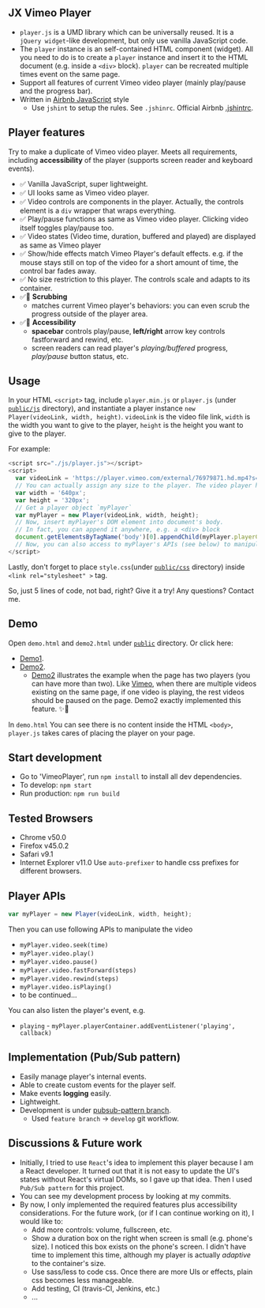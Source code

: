 ## JX Vimeo Player
* `player.js` is a UMD library which can be universally reused. It is a `jQuery widget`-like development, but only use vanilla JavaScript code.
* The `player` instance is an self-contained HTML component (widget). All you need to do is to create a `player` instance and insert it to the HTML document (e.g. inside a `<div>` block). `player` can be recreated multiple times event on the same page.
* Support all features of current Vimeo video player (mainly play/pause and the progress bar).
* Written in [Airbnb JavaScript](https://github.com/airbnb/javascript) style
  * Use `jshint` to setup the rules. See `.jshinrc`. Official Airbnb [.jshintrc](https://github.com/airbnb/javascript/blob/master/linters/.jshintrc).

## Player features
Try to make a duplicate of Vimeo video player. Meets all requirements, including **accessibility** of the player (supports screen reader and keyboard events).
* :white_check_mark: Vanilla JavaScript, super lightweight.
* :white_check_mark: UI looks same as Vimeo video player.
* :white_check_mark: Video controls are components in the player. Actually, the controls element is a `div` wrapper that wraps everything.
* :white_check_mark: Play/pause functions as same as Vimeo video player. Clicking video itself toggles play/pause too.
* :white_check_mark: Video states (Video time, duration, buffered and played) are displayed as same as Vimeo player
* :white_check_mark: Show/hide effects match Vimeo Player's default effects. e.g. if the mouse stays still on top of the video for a short amount of time, the control bar fades away.
* :white_check_mark: No size restriction to this player. The controls scale and adapts to its container.
* :white_check_mark::tada: **Scrubbing**
  * matches current Vimeo player's behaviors: you can even scrub the progress outside of the player area.
* :white_check_mark::tada: **Accessibility**
  * __spacebar__ controls play/pause, __left/right__ arrow key controls fastforward and rewind, etc.
  * screen readers can read player's _playing/buffered_ progress, _play/pause_ button status, etc.

## Usage
In your HTML `<script>` tag, include `player.min.js` or `player.js` (under [`public/js`](https://github.com/jyxia/JXVimeo/tree/master/public) directory), and instantiate a player instance  `new Player(videoLink, width, height)`. `videoLink` is the video file link, `width` is the width you want to give to the player, `height` is the height you want to give to the player.

For example:
```javascript
<script src="./js/player.js"></script>
<script>
  var videoLink = 'https://player.vimeo.com/external/76979871.hd.mp4?s=700bf8f30f8f8114cc372e94c4156aaf&profile_id=113';
  // You can actually assign any size to the player. The video player has a adaptive design.
  var width = '640px';
  var height = '320px';
  // Get a player object `myPlayer`
  var myPlayer = new Player(videoLink, width, height);
  // Now, insert myPlayer's DOM element into document's body.
  // In fact, you can append it anywhere, e.g. a <div> block
  document.getElementsByTagName('body')[0].appendChild(myPlayer.playerContainer);
  // Now, you can also access to myPlayer's APIs (see below) to manipulate the video, e.g. myPlayer.play()
</script>
```

Lastly, don't forget to place `style.css`(under [`public/css`](https://github.com/jyxia/JXVimeo/tree/master/public) directory) inside `<link rel="stylesheet" >` tag.

So, just 5 lines of code, not bad, right? Give it a try! Any questions? Contact me.

## Demo
Open `demo.html` and `demo2.html` under [`public`](https://github.com/jyxia/JXVimeo/tree/master/public) directory. Or click here:
* [Demo1](http://xiajinyue.info/JXVimeo/demo.html).
* [Demo2](http://xiajinyue.info/JXVimeo/demo2.html).
  * [Demo2](http://xiajinyue.info/JXVimeo/demo2.html) illustrates the example when the page has two players (you can have more than two). Like [Vimeo](https://vimeo.com), when there are multiple videos existing on the same page, if one video is playing, the rest videos should be paused on the page. Demo2 exactly implemented this feature. :sparkles::tada:

In `demo.html` You can see there is no content inside the HTML `<body>`, `player.js` takes cares of placing the player on your page.   

## Start development
* Go to 'VimeoPlayer', run `npm install` to install all dev dependencies.
* To develop: `npm start`  
* Run production: `npm run build`

## Tested Browsers
* Chrome v50.0
* Firefox v45.0.2
* Safari v9.1
* Internet Explorer v11.0
Use `auto-prefixer` to handle css prefixes for different browsers.

## Player APIs
```javascript
var myPlayer = new Player(videoLink, width, height);
```
Then you can use following APIs to manipulate the video

* `myPlayer.video.seek(time)`
* `myPlayer.video.play()`
* `myPlayer.video.pause()`
* `myPlayer.video.fastForward(steps)`
* `myPlayer.video.rewind(steps)`
* `myPlayer.video.isPlaying()`
* to be continued...

You can also listen the player's event, e.g.

* `playing` - `myPlayer.playerContainer.addEventListener('playing', callback)`

## Implementation (Pub/Sub pattern)
* Easily manage player's internal events.
* Able to create custom events for the player self.
* Make events **logging** easily.
* Lightweight.
* Development is under [pubsub-pattern branch](https://github.com/jyxia/JXVimeo/tree/pubsub-pattern).
  * Used `feature branch` -> `develop` git workflow.

## Discussions & Future work
* Initially, I tried to use `React`'s idea to implement this player because I am a React developer. It turned out that it is not easy to update the UI's states without React's virtual DOMs, so I gave up that idea. Then I used `Pub/Sub pattern` for this project.
* You can see my development process by looking at my commits.
* By now, I only implemented the required features plus accessibility considerations. For the future work, (or if I can continue working on it), I would like to:
  * Add more controls: volume, fullscreen, etc.
  * Show a duration box on the right when screen is small (e.g. phone's size). I noticed this box exists on the phone's screen. I didn't have time to implement this time, although my player is actually *adaptive* to the container's size.
  * Use sass/less to code css. Once there are more UIs or effects, plain css becomes less manageable.
  * Add testing, CI (travis-CI, Jenkins, etc.)
  * ...
